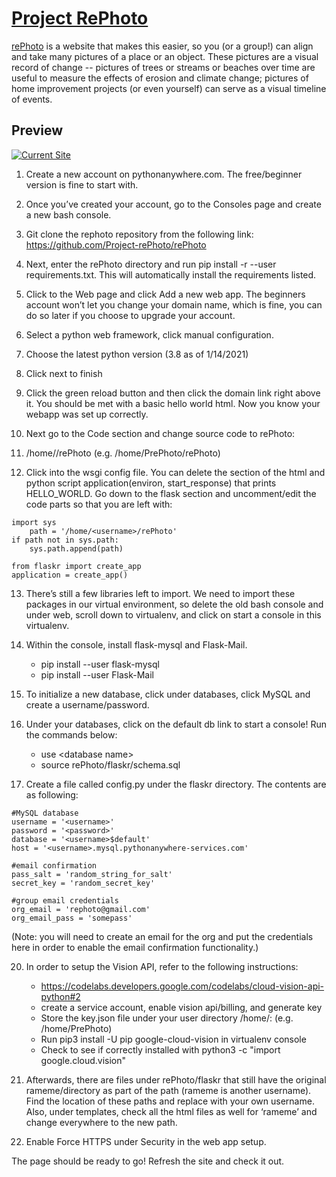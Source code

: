 # [Project RePhoto](https://rameme.pythonanywhere.com/)

[rePhoto](https://rameme.pythonanywhere.com/) is a website that makes this easier, so you (or a group!) can align and take many pictures of a place or an object. These pictures are a visual record of change -- pictures of trees or streams or beaches over time are useful to measure the effects of erosion and climate change; pictures of home improvement projects (or even yourself) can serve as a visual timeline of events.

## Preview

[![Current Site](https://user-images.githubusercontent.com/43386797/165660938-cdfdee9d-a225-49a7-af64-39eab1e1b41a.png)](https://rameme.pythonanywhere.com/)


1. Create a new account on pythonanywhere.com. The free/beginner version is fine to start with.

2. Once you’ve created your account, go to the Consoles page and create a new bash console.

3. Git clone the rephoto repository from the following link: https://github.com/Project-rePhoto/rePhoto

4. Next, enter the rePhoto directory and run pip install -r --user requirements.txt. This will automatically install the requirements listed.

5. Click to the Web page and click Add a new web app. The beginners account won’t let you change your domain name, which is fine, you can do so later if you choose to upgrade your account.

6. Select a python web framework, click manual configuration.

7. Choose the latest python version (3.8 as of 1/14/2021)

8. Click next to finish

9. Click the green reload button and then click the domain link right above it. You should be met with a basic hello world html. Now you know your webapp was set up correctly.

10. Next go to the Code section and change source code to rePhoto:

11. /home/<username>/rePhoto (e.g. /home/PrePhoto/rePhoto)

12. Click into the wsgi config file. You can delete the section of the html and python script application(environ, start_response) that prints HELLO_WORLD. Go down to the flask section and uncomment/edit the code parts so that you are left with:

```
import sys
    path = '/home/<username>/rePhoto'
if path not in sys.path:
    sys.path.append(path)

from flaskr import create_app
application = create_app()
```

13. There’s still a few libraries left to import. We need to import these packages in our virtual environment, so delete the old bash console and under web, scroll down to virtualenv, and click on start a console in this virtualenv.

14. Within the console, install flask-mysql and Flask-Mail.
    * pip install --user flask-mysql
    * pip install --user Flask-Mail

17. To initialize a new database, click under databases, click MySQL and create a username/password. 

18. Under your databases, click on the default db link to start a console! Run the commands below:
    * use \<database name\>
    * source rePhoto/flaskr/schema.sql

19. Create a file called config.py under the flaskr directory. The contents are as following:

```
#MySQL database
username = '<username>'
password = '<password>'
database = '<username>$default'
host = '<username>.mysql.pythonanywhere-services.com'

#email confirmation
pass_salt = 'random_string_for_salt'
secret_key = 'random_secret_key'

#group email credentials
org_email = 'rephoto@gmail.com'
org_email_pass = 'somepass'
```

(Note: you will need to create an email for the org and put the credentials here in order to enable the email confirmation functionality.)

20. In order to setup the Vision API, refer to the following instructions:
    * https://codelabs.developers.google.com/codelabs/cloud-vision-api-python#2
    * create a service account, enable vision api/billing, and generate key
    * Store the key.json file under your user directory /home/<username>: (e.g. /home/PrePhoto)
    * Run pip3 install -U pip google-cloud-vision in virtualenv console
    * Check to see if correctly installed with python3 -c "import google.cloud.vision"

21. Afterwards, there are files under rePhoto/flaskr that still have the original rameme/directory as part of the path (rameme is another username). Find the location of these paths and replace with your own username. Also, under templates, check all the html files as well for ‘rameme’ and change everywhere to the new path.

22. Enable Force HTTPS under Security in the web app setup.

The page should be ready to go! Refresh the site and check it out.
